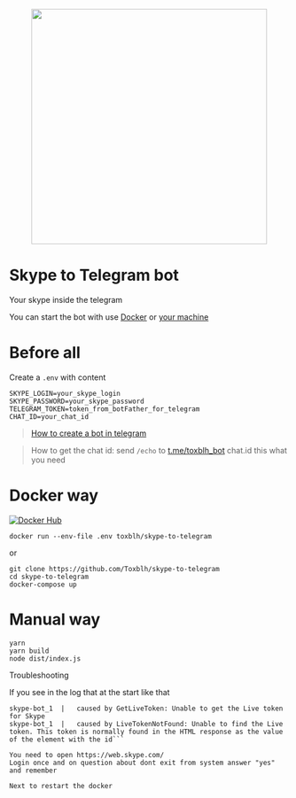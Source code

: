 <p align="center">
    <img width="425px" src="https://github.com/Toxblh/skype-to-telegram/blob/master/images/SkypeToTelegram.png" />
</p>

# Skype to Telegram bot

Your skype inside the telegram

You can start the bot with use [Docker](#Docker-way) or [your machine](#Manual-way)

# Before all

Create a `.env` with content

```
SKYPE_LOGIN=your_skype_login
SKYPE_PASSWORD=your_skype_password
TELEGRAM_TOKEN=token_from_botFather_for_telegram
CHAT_ID=your_chat_id
```
> [How to create a bot in telegram](https://www.sohamkamani.com/blog/2016/09/21/making-a-telegram-bot/)

> How to get the chat id: send `/echo` to [t.me/toxblh_bot](https://t.me/toxblh_bot) chat.id this what you need

# Docker way

[![Docker Hub](http://dockeri.co/image/toxblh/skype-to-telegram)](https://hub.docker.com/r/toxblh/skype-to-telegram)

```shell
docker run --env-file .env toxblh/skype-to-telegram
```

or

```shell
git clone https://github.com/Toxblh/skype-to-telegram
cd skype-to-telegram
docker-compose up
```

# Manual way

```shell
yarn
yarn build
node dist/index.js
```

Troubleshooting

If you see in the log that at the start like that
```skype-bot_1  | (node:1) UnhandledPromiseRejectionWarning: MicrosoftAccountLogin: Unable to login with MicrosoftAccount.
skype-bot_1  |   caused by GetLiveToken: Unable to get the Live token for Skype
skype-bot_1  |   caused by LiveTokenNotFound: Unable to find the Live token. This token is normally found in the HTML response as the value of the element with the id```

You need to open https://web.skype.com/
Login once and on question about dont exit from system answer "yes" and remember

Next to restart the docker
